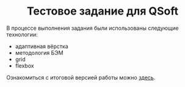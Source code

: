 <h1 align="center">Тестовое задание для QSoft</h1>

В процессе выполнения задания были использованы следующие технологии:
* адаптивная вёрстка
* методология БЭМ
* grid
* flexbox

Ознакомиться с итоговой версией работы можно [здесь](https://e-zybkin.github.io/QSoft_test_task/).

